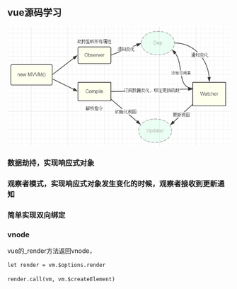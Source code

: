 ## vue源码学习

![vue工作原理](./assert/132184689-57b310ea1804f_articlex.png)

### 数据劫持，实现响应式对象

### 观察者模式，实现响应式对象发生变化的时候，观察者接收到更新通知

### 简单实现双向绑定

### vnode

vue的_render方法返回vnode，
```
let render = vm.$options.render

render.call(vm, vm.$createElement)

```

